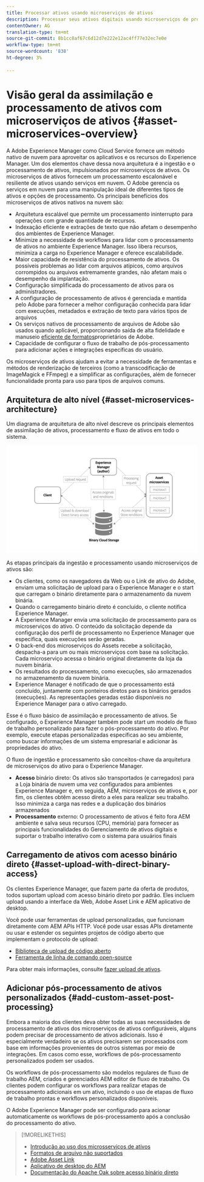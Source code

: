 ```yaml
---
title: Processar ativos usando microserviços de ativos
description: Processar seus ativos digitais usando microserviços de processamento de ativos escaláveis e nativos na nuvem.
contentOwner: AG
translation-type: tm+mt
source-git-commit: 8b1cc8af67c6d12d7e222e12ac4ff77e32ec7e0e
workflow-type: tm+mt
source-wordcount: '838'
ht-degree: 3%

---
```



# Visão geral da assimilação e processamento de ativos com microserviços de ativos {#asset-microservices-overview}

A Adobe Experience Manager como Cloud Service fornece um método nativo de nuvem para aproveitar os aplicativos e os recursos do Experience Manager. Um dos elementos chave dessa nova arquitetura é a ingestão e o processamento de ativos, impulsionados por microserviços de ativos. Os microserviços de ativos fornecem um processamento escalonável e resiliente de ativos usando serviços em nuvem. O Adobe gerencia os serviços em nuvem para uma manipulação ideal de diferentes tipos de ativos e opções de processamento. Os principais benefícios dos microserviços de ativos nativos na nuvem são:

* Arquitetura escalável que permite um processamento ininterrupto para operações com grande quantidade de recursos.
* Indexação eficiente e extrações de texto que não afetam o desempenho dos ambientes de Experience Manager.
* Minimize a necessidade de workflows para lidar com o processamento de ativos no ambiente Experience Manager. Isso libera recursos, minimiza a carga no Experience Manager e oferece escalabilidade.
* Maior capacidade de resistência do processamento de ativos. Os possíveis problemas ao lidar com arquivos atípicos, como arquivos corrompidos ou arquivos extremamente grandes, não afetam mais o desempenho da implantação.
* Configuração simplificada do processamento de ativos para os administradores.
* A configuração de processamento de ativos é gerenciada e mantida pelo Adobe para fornecer a melhor configuração conhecida para lidar com execuções, metadados e extração de texto para vários tipos de arquivos
* Os serviços nativos de processamento de arquivos de Adobe são usados quando aplicável, proporcionando saída de alta fidelidade e manuseio [eficiente de formatos](file-format-support.md)proprietários de Adobe.
* Capacidade de configurar o fluxo de trabalho de pós-processamento para adicionar ações e integrações específicas do usuário.

Os microserviços de ativos ajudam a evitar a necessidade de ferramentas e métodos de renderização de terceiros (como a transcodificação de ImageMagick e FFmpeg) e a simplificar as configurações, além de fornecer funcionalidade pronta para uso para tipos de arquivos comuns.

## Arquitetura de alto nível {#asset-microservices-architecture}

Um diagrama de arquitetura de alto nível descreve os principais elementos de assimilação de ativos, processamento e fluxo de ativos em todo o sistema.

<!-- Proposed DRAFT diagram for asset microservices overview - see section "Asset processing - high-level diagram" in the PPTX deck

https://adobe-my.sharepoint.com/personal/gklebus_adobe_com/_layouts/15/guestaccess.aspx?guestaccesstoken=jexDC5ZnepXSt6dTPciH66TzckS1BPEfdaZuSgHugL8%3D&docid=2_1ec37f0bd4cc74354b4f481cd420e07fc&rev=1&e=CdgElS
-->

![Inclusão e processamento de ativos com](assets/asset-microservices-overview.png "microserviços de ativosingestão e processamento de ativos com microserviços de ativos")

As etapas principais da ingestão e processamento usando microserviços de ativos são:

* Os clientes, como os navegadores da Web ou o Link de ativo do Adobe, enviam uma solicitação de upload para o Experience Manager e o start que carregam o binário diretamente para o armazenamento da nuvem binária.
* Quando o carregamento binário direto é concluído, o cliente notifica Experience Manager.
* A Experience Manager envia uma solicitação de processamento para os microserviços do ativo. O conteúdo da solicitação depende da configuração dos perfil de processamento no Experience Manager que especifica, quais execuções serão geradas.
* O back-end dos microserviços do Assets recebe a solicitação, despacha-a para um ou mais microserviços com base na solicitação. Cada microserviço acessa o binário original diretamente da loja da nuvem binária.
* Os resultados do processamento, como execuções, são armazenados no armazenamento da nuvem binária.
* Experience Manager é notificado de que o processamento está concluído, juntamente com ponteiros diretos para os binários gerados (execuções). As representações geradas estão disponíveis no Experience Manager para o ativo carregado.

Esse é o fluxo básico de assimilação e processamento de ativos. Se configurado, o Experience Manager também pode start um modelo de fluxo de trabalho personalizado para fazer o pós-processamento do ativo. Por exemplo, execute etapas personalizadas específicas ao seu ambiente, como buscar informações de um sistema empresarial e adicionar às propriedades do ativo.

O fluxo de ingestão e processamento são conceitos-chave da arquitetura de microserviços do ativo para o Experience Manager.

* **Acesso** binário direto: Os ativos são transportados (e carregados) para a Loja binária de nuvem uma vez configurados para ambientes Experience Manager e, em seguida, AEM, microserviços de ativos e, por fim, os clientes obtêm acesso direto a eles para realizar seu trabalho. Isso minimiza a carga nas redes e a duplicação dos binários armazenados
* **Processamento** externo: O processamento de ativos é feito fora AEM ambiente e salva seus recursos (CPU, memória) para fornecer as principais funcionalidades do Gerenciamento de ativos digitais e suportar o trabalho interativo com o sistema para usuários finais

## Carregamento de ativos com acesso binário direto {#asset-upload-with-direct-binary-access}

Os clientes Experience Manager, que fazem parte da oferta de produtos, todos suportam upload com acesso binário direto por padrão. Eles incluem upload usando a interface da Web, Adobe Asset Link e AEM aplicativo de desktop.

Você pode usar ferramentas de upload personalizadas, que funcionam diretamente com AEM APIs HTTP. Você pode usar essas APIs diretamente ou usar e estender os seguintes projetos de código aberto que implementam o protocolo de upload:

* [Biblioteca de upload de código aberto](https://github.com/adobe/aem-upload)
* [Ferramenta de linha de comando open-source](https://github.com/adobe/aio-cli-plugin-aem)

Para obter mais informações, consulte [fazer upload de ativos](add-assets.md).

## Adicionar pós-processamento de ativos personalizados {#add-custom-asset-post-processing}

Embora a maioria dos clientes deva obter todas as suas necessidades de processamento de ativos dos microserviços de ativos configuráveis, alguns podem precisar de processamento de ativos adicionais. Isso é especialmente verdadeiro se os ativos precisarem ser processados com base em informações provenientes de outros sistemas por meio de integrações. Em casos como esse, workflows de pós-processamento personalizados podem ser usados.

Os workflows de pós-processamento são modelos regulares de fluxo de trabalho AEM, criados e gerenciados AEM editor de fluxo de trabalho. Os clientes podem configurar os workflows para realizar etapas de processamento adicionais em um ativo, incluindo o uso de etapas de fluxo de trabalho prontas e workflows personalizados disponíveis.

O Adobe Experience Manager pode ser configurado para acionar automaticamente os workflows de pós-processamento após a conclusão do processamento do ativo.

<!-- TBD asgupta, Engg: Create some asset-microservices-data-flow-diagram.
-->

>[!MORELIKETHIS]
>
>* [Introdução ao uso dos microsserviços de ativos](asset-microservices-configure-and-use.md)
>* [Formatos de arquivo não suportados](file-format-support.md)
>* [Adobe Asset Link](https://helpx.adobe.com/br/enterprise/using/adobe-asset-link.html)
>* [Aplicativo de desktop do AEM](https://docs.adobe.com/content/help/en/experience-manager-desktop-app/using/introduction.html)
>* [Documentação do Apache Oak sobre acesso binário direto](https://jackrabbit.apache.org/oak/docs/features/direct-binary-access.html)

